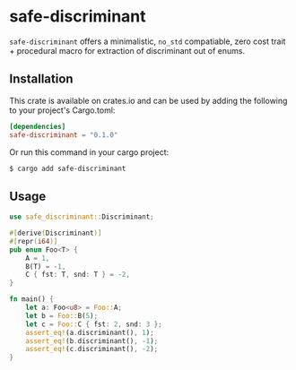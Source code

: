 # safe-discriminant

`safe-discriminant` offers a minimalistic, `no_std` compatiable, zero cost trait + procedural macro for extraction of discriminant out of enums.

## Installation

This crate is available on crates.io and can be used by adding the following to your project's Cargo.toml:

```toml
[dependencies]
safe-discriminant = "0.1.0"
```
Or run this command in your cargo project:

```sh
$ cargo add safe-discriminant
```

## Usage

```rust
use safe_discriminant::Discriminant;

#[derive(Discriminant)]
#[repr(i64)]
pub enum Foo<T> {
    A = 1,
    B(T) = -1,
    C { fst: T, snd: T } = -2,
}

fn main() {
    let a: Foo<u8> = Foo::A;
    let b = Foo::B(5);
    let c = Foo::C { fst: 2, snd: 3 };
    assert_eq!(a.discriminant(), 1);
    assert_eq!(b.discriminant(), -1);
    assert_eq!(c.discriminant(), -2);
}

```